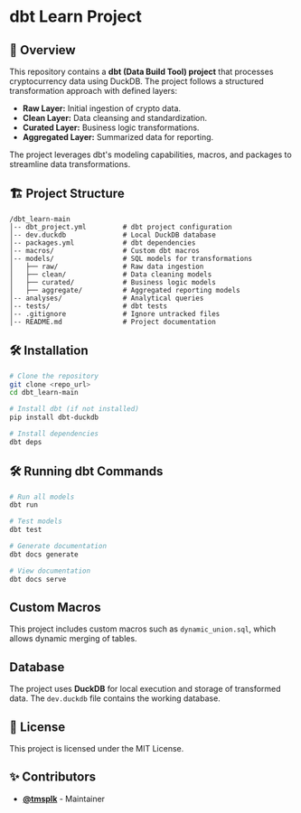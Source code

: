 # dbt Learn Project

## 📌 Overview
This repository contains a **dbt (Data Build Tool) project** that processes cryptocurrency data using DuckDB. The project follows a structured transformation approach with defined layers:

- **Raw Layer:** Initial ingestion of crypto data.
- **Clean Layer:** Data cleansing and standardization.
- **Curated Layer:** Business logic transformations.
- **Aggregated Layer:** Summarized data for reporting.

The project leverages dbt's modeling capabilities, macros, and packages to streamline data transformations.

## 🏗 Project Structure
```
/dbt_learn-main
│-- dbt_project.yml         # dbt project configuration
│-- dev.duckdb              # Local DuckDB database
│-- packages.yml            # dbt dependencies
│-- macros/                 # Custom dbt macros
│-- models/                 # SQL models for transformations
│   ├── raw/                # Raw data ingestion
│   ├── clean/              # Data cleaning models
│   ├── curated/            # Business logic models
│   ├── aggregate/          # Aggregated reporting models
│-- analyses/               # Analytical queries
│-- tests/                  # dbt tests
│-- .gitignore              # Ignore untracked files
│-- README.md               # Project documentation
```

## 🛠 Installation
```sh
# Clone the repository
git clone <repo_url>
cd dbt_learn-main

# Install dbt (if not installed)
pip install dbt-duckdb

# Install dependencies
dbt deps
```

## 🛠 Running dbt Commands
```sh
# Run all models
dbt run

# Test models
dbt test

# Generate documentation
dbt docs generate

# View documentation
dbt docs serve
```

## Custom Macros
This project includes custom macros such as `dynamic_union.sql`, which allows dynamic merging of tables.

## Database
The project uses **DuckDB** for local execution and storage of transformed data. The `dev.duckdb` file contains the working database.

## 📜 License
This project is licensed under the MIT License.

## ✨ Contributors
- **[@tmsplk](https://github.com/tmsplk)** - Maintainer